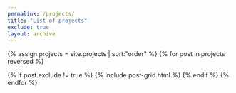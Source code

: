 ```yaml
---
permalink: /projects/
title: "List of projects"
exclude: true
layout: archive
---
```


<div class="tiles">

<!-- not really a "post", but it's the variable name used in the html, and it works the same for this kind of page -->
{% assign projects = site.projects | sort:"order"  %}
{% for post in projects reversed %}
  <!-- avoid to show an index page -->
  {% if post.exclude != true %}
    {% include post-grid.html %}
  {% endif %}
{% endfor %}
</div><!-- /.tiles -->
